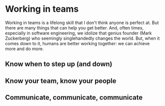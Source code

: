 # Working in teams

Working in teams is a lifelong skill that I don't think anyone
is perfect at. But there are many things that can help you get better.
And, often times, especially in software engineering, we idolize that
genius founder (Mark Zuckerberg) who seemingly singlehandedly changes
the world. But, when it comes down to it, humans are better working together:
we can achieve more and do more.

## Know when to step up (and down)


## Know your team, know your people


## Communicate, communicate, communicate

<!-- communicate your feelings, your vision for the product, your work -->
